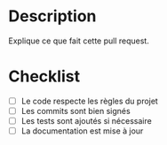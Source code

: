 # Description

Explique ce que fait cette pull request.

# Checklist

- [ ] Le code respecte les règles du projet
- [ ] Les commits sont bien signés
- [ ] Les tests sont ajoutés si nécessaire
- [ ] La documentation est mise à jour
